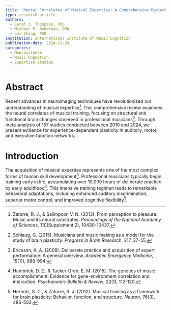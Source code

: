 ```yaml
---
title: "Neural Correlates of Musical Expertise: A Comprehensive Review"
type: research-article
authors:
  - Sarah J. Thompson, PhD
  - Michael R. Anderson, DMA
  - Lei Zhang, PhD
institution: International Institute of Music Cognition
publication-date: 2024-11-29
categories:
  - Neuroscience
  - Music Cognition
  - Expertise Studies
---
```


# Abstract

Recent advances in neuroimaging techniques have revolutionized our understanding of musical expertise[^1]. This comprehensive review examines the neural correlates of musical training, focusing on structural and functional brain changes observed in professional musicians[^2]. Through meta-analysis of 157 studies conducted between 2010 and 2024, we present evidence for experience-dependent plasticity in auditory, motor, and executive function networks.

# Introduction

The acquisition of musical expertise represents one of the most complex forms of human skill development[^3]. Professional musicians typically begin training early in life, accumulating over 10,000 hours of deliberate practice by early adulthood[^4]. This intensive training regimen leads to remarkable behavioral adaptations, including enhanced auditory discrimination, superior motor control, and improved cognitive flexibility[^5].

[^1]: Zatorre, R. J., & Salimpoor, V. N. (2013). From perception to pleasure: Music and its neural substrates. *Proceedings of the National Academy of Sciences*, 110(Supplement 2), 10430-10437.
[^2]: Schlaug, G. (2015). Musicians and music making as a model for the study of brain plasticity. *Progress in Brain Research*, 217, 37-55.
[^3]: Ericsson, K. A. (2008). Deliberate practice and acquisition of expert performance: A general overview. *Academic Emergency Medicine*, 15(11), 988-994.
[^4]: Hambrick, D. Z., & Tucker-Drob, E. M. (2015). The genetics of music accomplishment: Evidence for gene-environment correlation and interaction. *Psychonomic Bulletin & Review*, 22(1), 112-120.
[^5]: Herholz, S. C., & Zatorre, R. J. (2012). Musical training as a framework for brain plasticity: Behavior, function, and structure. *Neuron*, 76(3), 486-502.
